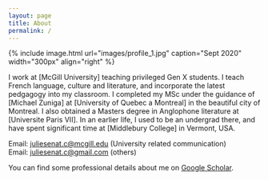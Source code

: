 ```yaml
---
layout: page
title: About
permalink: /
---
```


{% include image.html url="images/profile_1.jpg" caption="Sept 2020" width="300px" align="right" %}

I work at [McGill University] teaching privileged Gen X students.
I teach French language, culture and literature, and incorporate the latest pedgagogy into my classroom.
I completed my MSc under the guidance of [Michael Zuniga] at [University of Quebec a Montreal] in the beautiful city of
Montreal. I also obtained a Masters degree in Anglophone literature at [Universite Paris VII]. In an
earlier life, I used to be an undergrad there, and have spent significant time at [Middlebury College] in Vermont, USA.

Email: [juliesenat.c@mcgill.edu] (University related communication) <br />
Email: [juliesenat.c@gmail.com] (others)

You can find some professional details about me on [Google Scholar].


[Google Scholar]: http://scholar.google.com/citations?user={{site.author.scholar}}&hl=en&oi=ao
[juliesenat.c@mcgill.edu]: mailto:juliesenat.c@mcgill.edu
[juliesenat.c@gmail.com]: mailto:juliesenat.c@gmail.com
